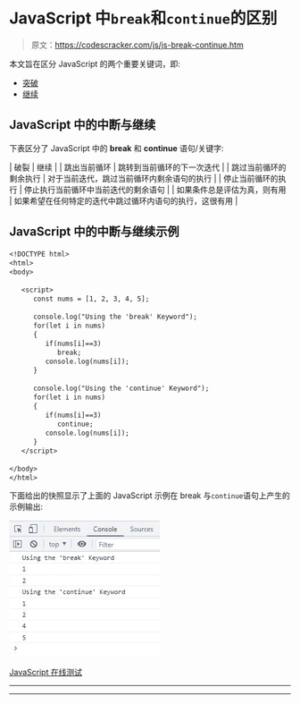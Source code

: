 # JavaScript 中`break`和`continue`的区别

> 原文：<https://codescracker.com/js/js-break-continue.htm>

本文旨在区分 JavaScript 的两个重要关键词，即:

*   [突破](/js/js-break-statement.htm)
*   [继续](/js/js-continue-statement.htm)

## JavaScript 中的中断与继续

下表区分了 JavaScript 中的 **break** 和 **continue** 语句/关键字:

| 破裂 | 继续 |
| 跳出当前循环 | 跳转到当前循环的下一次迭代 |
| 跳过当前循环的剩余执行 | 对于当前迭代，跳过当前循环内剩余语句的执行 |
| 停止当前循环的执行 | 停止执行当前循环中当前迭代的剩余语句 |
| 如果条件总是评估为真，则有用 | 如果希望在任何特定的迭代中跳过循环内语句的执行，这很有用 |

## JavaScript 中的中断与继续示例

```
<!DOCTYPE html>
<html>
<body>

   <script>
      const nums = [1, 2, 3, 4, 5];

      console.log("Using the 'break' Keyword");
      for(let i in nums)
      {
         if(nums[i]==3)
            break;
         console.log(nums[i]);
      }

      console.log("Using the 'continue' Keyword");
      for(let i in nums)
      {
         if(nums[i]==3)
            continue;
         console.log(nums[i]);
      }
   </script>

</body>
</html>
```

下面给出的快照显示了上面的 JavaScript 示例在 break 与`continue`语句上产生的示例输出:

![break vs continue javascript](img/590fb3200de27568cda898f588cd3913.png)

[JavaScript 在线测试](/exam/showtest.php?subid=6)

* * *

* * *